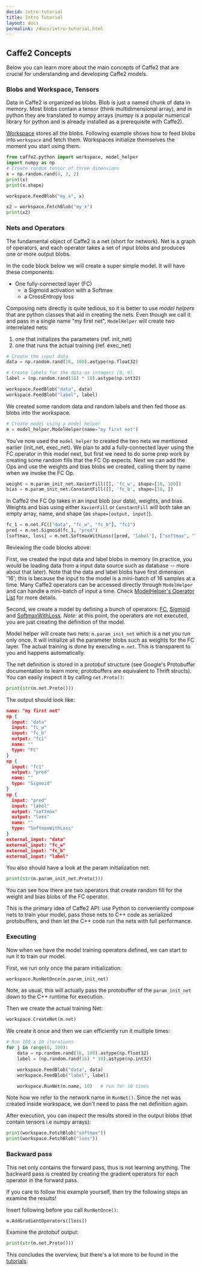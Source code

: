 ```yaml
---
docid: intro-tutorial
title: Intro Tutorial
layout: docs
permalink: /docs/intro-tutorial.html
---
```


## Caffe2 Concepts
Below you can learn more about the main concepts of Caffe2 that are crucial for understanding and developing Caffe2 models.

### Blobs and Workspace, Tensors
Data in Caffe2 is organized as blobs. Blob is just a named chunk of data in memory. Most blobs contain a tensor (think multidimensional array), and in python they are translated to numpy arrays (numpy is a popular numerical library for python and is already installed as a prerequisite with Caffe2).

[Workspace](workspace.html) stores all the blobs. Following example shows how to feed blobs into `workspace` and fetch them. Workspaces initialize themselves the moment you start using them.

```py
from caffe2.python import workspace, model_helper
import numpy as np
# Create random tensor of three dimensions
x = np.random.rand(4, 3, 2)
print(x)
print(x.shape)

workspace.FeedBlob("my_x", x)

x2 = workspace.FetchBlob("my_x")
print(x2)
```

### Nets and Operators
The fundamental object of Caffe2 is a net (short for network). Net is a graph of operators, and each operator takes a set of input blobs and produces one or more output blobs.

In the code block below we will create a super simple model. It will have these components:

* One fully-connected layer (FC)
  * a Sigmoid activation with a Softmax
  * a CrossEntropy loss

Composing nets directly is quite tedious, so it is better to use *model helpers* that are python classes that aid in creating the nets. Even though we call it and pass in a single name "my first net", `ModelHelper` will create two interrelated nets:

1. one that initializes the parameters (ref. init_net)
2. one that runs the actual training (ref. exec_net)

```py
# Create the input data
data = np.random.rand(16, 100).astype(np.float32)

# Create labels for the data as integers [0, 9].
label = (np.random.rand(16) * 10).astype(np.int32)

workspace.FeedBlob("data", data)
workspace.FeedBlob("label", label)

```

We created some random data and random labels and then fed those as blobs into the workspace.

```py
# Create model using a model helper
m = model_helper.ModelHelper(name="my first net")
```

You've now used the `model_helper` to created the two nets we mentioned earlier (init_net, exec_net). We plan to add a fully-connected layer using the FC operator in this model next, but first we need to do some prep work by creating some random fills that the FC Op expects. Next we can add the Ops and use the weights and bias blobs we created, calling them by name when we invoke the FC Op.

```py
weight = m.param_init_net.XavierFill([], 'fc_w', shape=[10, 100])
bias = m.param_init_net.ConstantFill([], 'fc_b', shape=[10, ])
```

In Caffe2 the FC Op takes in an input blob (our data), weights, and bias. Weights and bias using either `XavierFill` or `ConstantFill` will both take an empty array, name, and shape (as `shape=[output, input]`).

```py
fc_1 = m.net.FC(["data", "fc_w", "fc_b"], "fc1")
pred = m.net.Sigmoid(fc_1, "pred")
[softmax, loss] = m.net.SoftmaxWithLoss([pred, "label"], ["softmax", "loss"])
```

Reviewing the code blocks above:

First, we created the input data and label blobs in memory (in practice, you would be loading data from a input data source such as database -- more about that later). Note that the data and label blobs have first dimension '16'; this is because the input to the model is a mini-batch of 16 samples at a time. Many Caffe2 operators can be accessed directly through `ModelHelper` and can handle a mini-batch of input a time. Check [ModelHelper's Operator List](workspace.html#cnnmodelhelper) for more details.

Second, we create a model by defining a bunch of operators: [FC](operators-catalogue.html#fc), [Sigmoid](operators-catalogue.html#sigmoidgradient) and [SoftmaxWithLoss](operators-catalogue.html#softmaxwithloss). *Note:* at this point, the operators are not executed, you are just creating the definition of the model.

Model helper will create two nets: `m.param_init_net` which is a net you run only once. It will initialize all the parameter blobs such as weights for the FC layer. The actual training is done by executing `m.net`. This is transparent to you and happens automatically.

The net definition is stored in a protobuf structure (see Google's Protobuffer documentation to learn more; protobuffers are equivalent to Thrift structs). You can easily inspect it by calling `net.Proto()`:

```python
print(str(m.net.Proto()))
```

The output should look like:

```json
name: "my first net"
op {
  input: "data"
  input: "fc_w"
  input: "fc_b"
  output: "fc1"
  name: ""
  type: "FC"
}
op {
  input: "fc1"
  output: "pred"
  name: ""
  type: "Sigmoid"
}
op {
  input: "pred"
  input: "label"
  output: "softmax"
  output: "loss"
  name: ""
  type: "SoftmaxWithLoss"
}
external_input: "data"
external_input: "fc_w"
external_input: "fc_b"
external_input: "label"
```

You also should have a look at the param initialization net:

```python
print(str(m.param_init_net.Proto()))
```

You can see how there are two operators that create random fill for the weight and bias blobs of the FC operator.

This is the primary idea of Caffe2 API: use Python to conveniently compose nets to train your model, pass those nets to C++ code as serialized protobuffers, and then let the C++ code run the nets with full performance.

### Executing
Now when we have the model training operators defined, we can start to run it to train our model.

First, we run only once the param initialization:

```py
workspace.RunNetOnce(m.param_init_net)
```

Note, as usual, this will actually pass the protobuffer of the `param_init_net` down to the C++ runtime for execution.

Then we create the actual training Net:

```py
workspace.CreateNet(m.net)
```

We create it once and then we can efficiently run it multiple times:

```python
# Run 100 x 10 iterations
for j in range(0, 100):
    data = np.random.rand(16, 100).astype(np.float32)
    label = (np.random.rand(16) * 10).astype(np.int32)

    workspace.FeedBlob("data", data)
    workspace.FeedBlob("label", label)

    workspace.RunNet(m.name, 10)   # run for 10 times
```

Note how we refer to the network name in `RunNet()`. Since the net was created inside workspace, we don't need to pass the net definition again.

After execution, you can inspect the results stored in the output blobs (that contain tensors i.e numpy arrays):

```python
print(workspace.FetchBlob("softmax"))
print(workspace.FetchBlob("loss"))
```

### Backward pass
This net only contains the forward pass, thus is not learning anything. The backward pass is created by creating the gradient operators for each operator in the forward pass.

If you care to follow this example yourself, then try the following steps an examine the results!

Insert following before you call `RunNetOnce()`:

```python
m.AddGradientOperators([loss])
```

Examine the protobuf output:

```python
print(str(m.net.Proto()))
```

This concludes the overview, but there's a lot more to be found in the [tutorials](tutorials.html).
